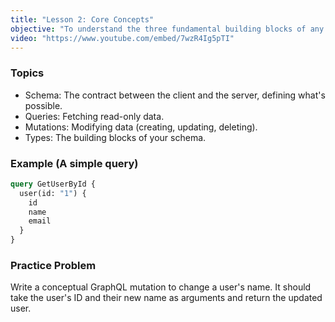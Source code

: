 ```yaml
---
title: "Lesson 2: Core Concepts"
objective: "To understand the three fundamental building blocks of any GraphQL API."
video: "https://www.youtube.com/embed/7wzR4Ig5pTI"
---
```


### Topics

- Schema: The contract between the client and the server, defining what's possible.
- Queries: Fetching read-only data.
- Mutations: Modifying data (creating, updating, deleting).
- Types: The building blocks of your schema.

### Example (A simple query)

```graphql
query GetUserById {
  user(id: "1") {
    id
    name
    email
  }
}
```

### Practice Problem

Write a conceptual GraphQL mutation to change a user's name. It should take the user's ID and their new name as arguments and return the updated user.
